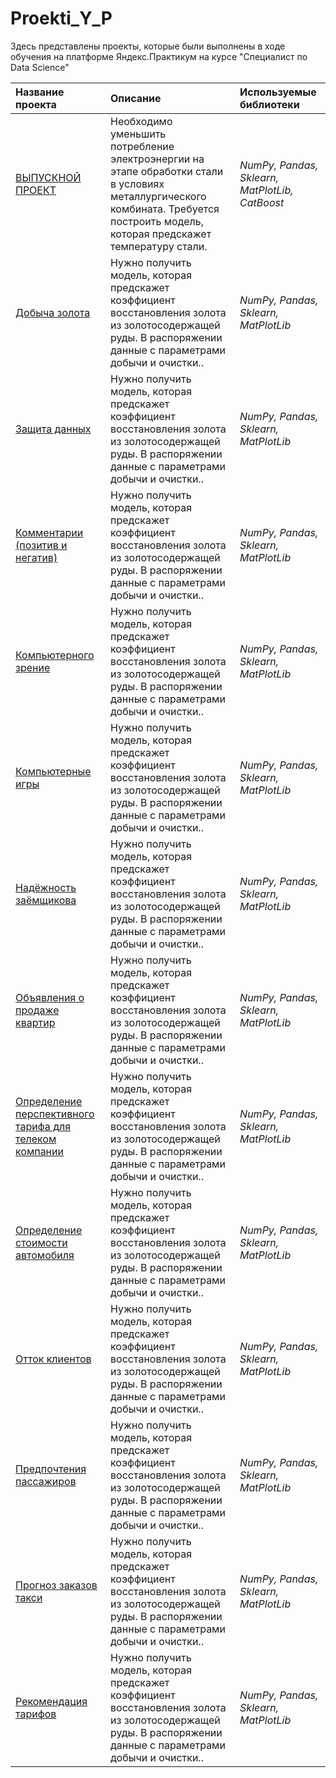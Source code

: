 # Proekti_Y_P
Здесь представлены проекты, которые были выполнены в ходе обучения на платформе Яндекс.Практикум на курсе "Специалист по Data Science"


| Название проекта | Описание | Используемые библиотеки | 
| :---------------------- | :---------------------- | :---------------------- |
| [ВЫПУСКНОЙ ПРОЕКТ](ВЫПУСКНОЙ_ПРОЕКТ) | Необходимо уменьшить потребление электроэнергии на этапе обработки стали в условиях металлургического комбината. Требуется построить модель, которая предскажет температуру стали.| *NumPy, Pandas, Sklearn, MatPlotLib, CatBoost* |
| [Добыча золота](Добыча_золота) | Нужно получить модель, которая предскажет коэффициент восстановления золота из золотосодержащей руды. В распоряжении данные с параметрами добычи и очистки..| *NumPy, Pandas, Sklearn, MatPlotLib* |
| [Защита данных](Защита_данных) | Нужно получить модель, которая предскажет коэффициент восстановления золота из золотосодержащей руды. В распоряжении данные с параметрами добычи и очистки..| *NumPy, Pandas, Sklearn, MatPlotLib* |
| [Комментарии (позитив и негатив)](Комментарии_(позитив_и_негатив)) | Нужно получить модель, которая предскажет коэффициент восстановления золота из золотосодержащей руды. В распоряжении данные с параметрами добычи и очистки..| *NumPy, Pandas, Sklearn, MatPlotLib* |
| [Компьютерного зрение](Компьютерного_зрение) | Нужно получить модель, которая предскажет коэффициент восстановления золота из золотосодержащей руды. В распоряжении данные с параметрами добычи и очистки..| *NumPy, Pandas, Sklearn, MatPlotLib* |
| [Компьютерные игры](Компьютерные_игры) | Нужно получить модель, которая предскажет коэффициент восстановления золота из золотосодержащей руды. В распоряжении данные с параметрами добычи и очистки..| *NumPy, Pandas, Sklearn, MatPlotLib* |
| [Надёжность заёмщикова](Надёжность_заёмщикова) | Нужно получить модель, которая предскажет коэффициент восстановления золота из золотосодержащей руды. В распоряжении данные с параметрами добычи и очистки..| *NumPy, Pandas, Sklearn, MatPlotLib* |
| [Объявления о продаже квартир](Объявления_о_продаже_квартир) | Нужно получить модель, которая предскажет коэффициент восстановления золота из золотосодержащей руды. В распоряжении данные с параметрами добычи и очистки..| *NumPy, Pandas, Sklearn, MatPlotLib* |
| [Определение перспективного тарифа для телеком компании](Определение_перспективного_тарифа_для_телеком_компании) | Нужно получить модель, которая предскажет коэффициент восстановления золота из золотосодержащей руды. В распоряжении данные с параметрами добычи и очистки..| *NumPy, Pandas, Sklearn, MatPlotLib* |
| [Определение стоимости автомобиля](Определение_стоимости_автомобиля) | Нужно получить модель, которая предскажет коэффициент восстановления золота из золотосодержащей руды. В распоряжении данные с параметрами добычи и очистки..| *NumPy, Pandas, Sklearn, MatPlotLib* |
| [Отток клиентов](Отток_клиентов) | Нужно получить модель, которая предскажет коэффициент восстановления золота из золотосодержащей руды. В распоряжении данные с параметрами добычи и очистки..| *NumPy, Pandas, Sklearn, MatPlotLib* |
| [Предпочтения пассажиров](Предпочтения_пассажиров) | Нужно получить модель, которая предскажет коэффициент восстановления золота из золотосодержащей руды. В распоряжении данные с параметрами добычи и очистки..| *NumPy, Pandas, Sklearn, MatPlotLib* |
| [Прогноз заказов такси](Прогноз_заказов_такси) | Нужно получить модель, которая предскажет коэффициент восстановления золота из золотосодержащей руды. В распоряжении данные с параметрами добычи и очистки..| *NumPy, Pandas, Sklearn, MatPlotLib* |
| [Рекомендация тарифов](Рекомендация_тарифов) | Нужно получить модель, которая предскажет коэффициент восстановления золота из золотосодержащей руды. В распоряжении данные с параметрами добычи и очистки..| *NumPy, Pandas, Sklearn, MatPlotLib* |
